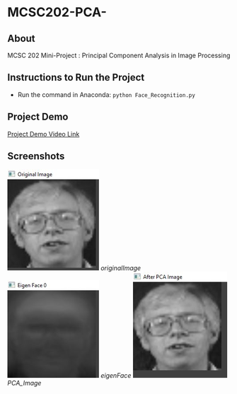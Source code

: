 # MCSC202-PCA-
## About
MCSC 202 Mini-Project : Principal Component Analysis in Image Processing
## Instructions to Run the Project
* Run the command in Anaconda: ```python Face_Recognition.py```
## Project Demo
[Project Demo Video Link](https://www.dropbox.com/scl/fi/hn7s8mgskge20vtpadnum/PCA_Demo.mp4?rlkey=hbkkrzfbbtwjtek2d86j6opq5&st=2ud4r3qc&dl=0)
## Screenshots
![original_Image](screenshots/orginal_Image.JPG)
*originalImage*
![eigenFace](screenshots/eigenFace.JPG)
*eigenFace*
![PCA_Image](screenshots/PCA_Image.JPG)
*PCA_Image*
